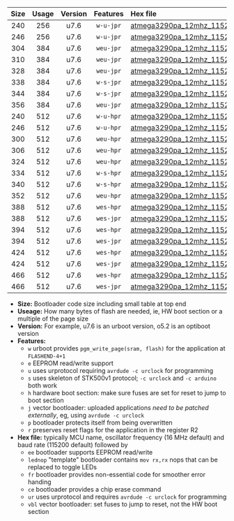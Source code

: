 |Size|Usage|Version|Features|Hex file|
|:-:|:-:|:-:|:-:|:--|
|240|256|u7.6|`w-u-jpr`|[atmega3290pa_12mhz_115200bps_ur_vbl.hex](https://raw.githubusercontent.com/stefanrueger/urboot/main//atmega3290pa_12mhz_115200bps_ur_vbl.hex)|
|246|256|u7.6|`w-u-jpr`|[atmega3290pa_12mhz_115200bps_lednop_ur_vbl.hex](https://raw.githubusercontent.com/stefanrueger/urboot/main//atmega3290pa_12mhz_115200bps_lednop_ur_vbl.hex)|
|304|384|u7.6|`weu-jpr`|[atmega3290pa_12mhz_115200bps_ee_ur_vbl.hex](https://raw.githubusercontent.com/stefanrueger/urboot/main//atmega3290pa_12mhz_115200bps_ee_ur_vbl.hex)|
|310|384|u7.6|`weu-jpr`|[atmega3290pa_12mhz_115200bps_ee_lednop_ur_vbl.hex](https://raw.githubusercontent.com/stefanrueger/urboot/main//atmega3290pa_12mhz_115200bps_ee_lednop_ur_vbl.hex)|
|328|384|u7.6|`weu-jpr`|[atmega3290pa_12mhz_115200bps_ee_lednop_fr_ur_vbl.hex](https://raw.githubusercontent.com/stefanrueger/urboot/main//atmega3290pa_12mhz_115200bps_ee_lednop_fr_ur_vbl.hex)|
|338|384|u7.6|`w-s-jpr`|[atmega3290pa_12mhz_115200bps_vbl.hex](https://raw.githubusercontent.com/stefanrueger/urboot/main//atmega3290pa_12mhz_115200bps_vbl.hex)|
|344|384|u7.6|`w-s-jpr`|[atmega3290pa_12mhz_115200bps_lednop_vbl.hex](https://raw.githubusercontent.com/stefanrueger/urboot/main//atmega3290pa_12mhz_115200bps_lednop_vbl.hex)|
|356|384|u7.6|`weu-jpr`|[atmega3290pa_12mhz_115200bps_ee_lednop_fr_ce_ur_vbl.hex](https://raw.githubusercontent.com/stefanrueger/urboot/main//atmega3290pa_12mhz_115200bps_ee_lednop_fr_ce_ur_vbl.hex)|
|240|512|u7.6|`w-u-hpr`|[atmega3290pa_12mhz_115200bps_ur.hex](https://raw.githubusercontent.com/stefanrueger/urboot/main//atmega3290pa_12mhz_115200bps_ur.hex)|
|246|512|u7.6|`w-u-hpr`|[atmega3290pa_12mhz_115200bps_lednop_ur.hex](https://raw.githubusercontent.com/stefanrueger/urboot/main//atmega3290pa_12mhz_115200bps_lednop_ur.hex)|
|300|512|u7.6|`weu-hpr`|[atmega3290pa_12mhz_115200bps_ee_ur.hex](https://raw.githubusercontent.com/stefanrueger/urboot/main//atmega3290pa_12mhz_115200bps_ee_ur.hex)|
|306|512|u7.6|`weu-hpr`|[atmega3290pa_12mhz_115200bps_ee_lednop_ur.hex](https://raw.githubusercontent.com/stefanrueger/urboot/main//atmega3290pa_12mhz_115200bps_ee_lednop_ur.hex)|
|324|512|u7.6|`weu-hpr`|[atmega3290pa_12mhz_115200bps_ee_lednop_fr_ur.hex](https://raw.githubusercontent.com/stefanrueger/urboot/main//atmega3290pa_12mhz_115200bps_ee_lednop_fr_ur.hex)|
|334|512|u7.6|`w-s-hpr`|[atmega3290pa_12mhz_115200bps.hex](https://raw.githubusercontent.com/stefanrueger/urboot/main//atmega3290pa_12mhz_115200bps.hex)|
|340|512|u7.6|`w-s-hpr`|[atmega3290pa_12mhz_115200bps_lednop.hex](https://raw.githubusercontent.com/stefanrueger/urboot/main//atmega3290pa_12mhz_115200bps_lednop.hex)|
|352|512|u7.6|`weu-hpr`|[atmega3290pa_12mhz_115200bps_ee_lednop_fr_ce_ur.hex](https://raw.githubusercontent.com/stefanrueger/urboot/main//atmega3290pa_12mhz_115200bps_ee_lednop_fr_ce_ur.hex)|
|388|512|u7.6|`wes-hpr`|[atmega3290pa_12mhz_115200bps_ee.hex](https://raw.githubusercontent.com/stefanrueger/urboot/main//atmega3290pa_12mhz_115200bps_ee.hex)|
|388|512|u7.6|`wes-jpr`|[atmega3290pa_12mhz_115200bps_ee_vbl.hex](https://raw.githubusercontent.com/stefanrueger/urboot/main//atmega3290pa_12mhz_115200bps_ee_vbl.hex)|
|394|512|u7.6|`wes-hpr`|[atmega3290pa_12mhz_115200bps_ee_lednop.hex](https://raw.githubusercontent.com/stefanrueger/urboot/main//atmega3290pa_12mhz_115200bps_ee_lednop.hex)|
|394|512|u7.6|`wes-jpr`|[atmega3290pa_12mhz_115200bps_ee_lednop_vbl.hex](https://raw.githubusercontent.com/stefanrueger/urboot/main//atmega3290pa_12mhz_115200bps_ee_lednop_vbl.hex)|
|424|512|u7.6|`wes-hpr`|[atmega3290pa_12mhz_115200bps_ee_lednop_fr.hex](https://raw.githubusercontent.com/stefanrueger/urboot/main//atmega3290pa_12mhz_115200bps_ee_lednop_fr.hex)|
|424|512|u7.6|`wes-jpr`|[atmega3290pa_12mhz_115200bps_ee_lednop_fr_vbl.hex](https://raw.githubusercontent.com/stefanrueger/urboot/main//atmega3290pa_12mhz_115200bps_ee_lednop_fr_vbl.hex)|
|466|512|u7.6|`wes-hpr`|[atmega3290pa_12mhz_115200bps_ee_lednop_fr_ce.hex](https://raw.githubusercontent.com/stefanrueger/urboot/main//atmega3290pa_12mhz_115200bps_ee_lednop_fr_ce.hex)|
|466|512|u7.6|`wes-jpr`|[atmega3290pa_12mhz_115200bps_ee_lednop_fr_ce_vbl.hex](https://raw.githubusercontent.com/stefanrueger/urboot/main//atmega3290pa_12mhz_115200bps_ee_lednop_fr_ce_vbl.hex)|

- **Size:** Bootloader code size including small table at top end
- **Useage:** How many bytes of flash are needed, ie, HW boot section or a multiple of the page size
- **Version:** For example, u7.6 is an urboot version, o5.2 is an optiboot version
- **Features:**
  + `w` urboot provides `pgm_write_page(sram, flash)` for the application at `FLASHEND-4+1`
  + `e` EEPROM read/write support
  + `u` uses urprotocol requiring `avrdude -c urclock` for programming
  + `s` uses skeleton of STK500v1 protocol; `-c urclock` and `-c arduino` both work
  + `h` hardware boot section: make sure fuses are set for reset to jump to boot section
  + `j` vector bootloader: uploaded applications *need to be patched externally*, eg, using `avrdude -c urclock`
  + `p` bootloader protects itself from being overwritten
  + `r` preserves reset flags for the application in the register R2
- **Hex file:** typically MCU name, oscillator frequency (16 MHz default) and baud rate (115200 default) followed by
  + `ee` bootloader supports EEPROM read/write
  + `lednop` "template" bootloader contains `mov rx,rx` nops that can be replaced to toggle LEDs
  + `fr` bootloader provides non-essential code for smoother error handing
  + `ce` bootloader provides a chip erase command
  + `ur` uses urprotocol and requires `avrdude -c urclock` for programming
  + `vbl` vector bootloader: set fuses to jump to reset, not the HW boot section
